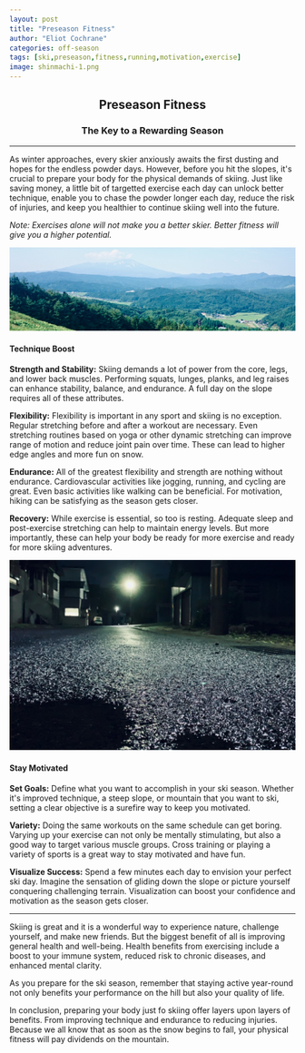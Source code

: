 ```yaml
---
layout: post
title: "Preseason Fitness"
author: "Eliot Cochrane"
categories: off-season
tags: [ski,preseason,fitness,running,motivation,exercise]
image: shinmachi-1.png
---
```


## <center>Preseason Fitness</center>
### <center>The Key to a Rewarding Season</center>

***

As winter approaches, every skier anxiously awaits the first dusting and hopes for the endless powder days. However, before you hit the slopes, it's crucial to prepare your body for the physical demands of skiing. Just like saving money, a little bit of targetted exercise each day can unlock better technique, enable you to chase the powder longer each day, reduce the risk of injuries, and keep you healthier to continue skiing well into the future.

*Note: Exercises alone will not make you a better skier. Better fitness will give you a higher potential.*

![Road leading up to ski area in fall](/assets/img/sakata-1.png)

#### Technique Boost

**Strength and Stability:** Skiing demands a lot of power from the core, legs, and lower back muscles. Performing squats, lunges, planks, and leg raises can enhance stability, balance, and endurance. A full day on the slope requires all of these attributes.

**Flexibility:** Flexibility is important in any sport and skiing is no exception. Regular stretching before and after a workout are necessary. Even stretching routines based on yoga or other dynamic stretching can improve range of motion and reduce joint pain over time. These can lead to higher edge angles and more fun on snow.

**Endurance:** All of the greatest flexibility and strength are nothing without endurance. Cardiovascular activities like jogging, running, and cycling are great. Even basic activities like walking can be beneficial. For motivation, hiking can be satisfying as the season gets closer.

**Recovery:** While exercise is essential, so too is resting. Adequate sleep and post-exercise stretching can help to maintain energy levels. But more importantly, these can help your body be ready for more exercise and ready for more skiing adventures.

![Road at night after rain](/assets/img/nightrun-1.png)

#### Stay Motivated

**Set Goals:** Define what you want to accomplish in your ski season. Whether it's improved technique, a steep slope, or mountain that you want to ski, setting a clear objective is a surefire way to keep you motivated.

**Variety:** Doing the same workouts on the same schedule can get boring. Varying up your exercise can not only be mentally stimulating, but also a good way to target various muscle groups. Cross training or playing a variety of sports is a great way to stay motivated and have fun.

**Visualize Success:** Spend a few minutes each day to envision your perfect ski day. Imagine the sensation of gliding down the slope or picture yourself conquering challenging terrain. Visualization can boost your confidence and motivation as the season gets closer.

***

Skiing is great and it is a wonderful way to experience nature, challenge yourself, and make new friends. But the biggest benefit of all is improving general health and well-being. Health benefits from exercising include a boost to your immune system, reduced risk to chronic diseases, and enhanced mental clarity.

As you prepare for the ski season, remember that staying active year-round not only benefits your performance on the hill but also your quality of life.

In conclusion, preparing your body just fo skiing offer layers upon layers of benefits. From improving technique and endurance to reducing injuries. Because we all know that as soon as the snow begins to fall, your physical fitness will pay dividends on the mountain.